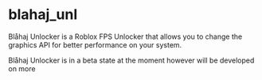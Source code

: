 # blahaj_unl

Blåhaj Unlocker is a Roblox FPS Unlocker that allows you to change the graphics API for better performance on your system.

Blåhaj Unlocker is in a beta state at the moment however will be developed on more
